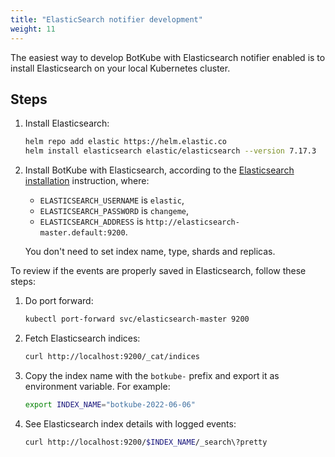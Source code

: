 ```yaml
---
title: "ElasticSearch notifier development"
weight: 11
---
```


The easiest way to develop BotKube with Elasticsearch notifier enabled is to install Elasticsearch on your local Kubernetes cluster.

## Steps

1. Install Elasticsearch:

    ```bash
    helm repo add elastic https://helm.elastic.co
    helm install elasticsearch elastic/elasticsearch --version 7.17.3  --set replicas=1 --set resources.requests.cpu="100m" --set resources.requests.memory="512M" --wait
    ```

1. Install BotKube with Elasticsearch, according to the [Elasticsearch installation](/installation/elasticsearch) instruction, where:

    - `ELASTICSEARCH_USERNAME` is `elastic`,
    - `ELASTICSEARCH_PASSWORD` is `changeme`,
    - `ELASTICSEARCH_ADDRESS` is `http://elasticsearch-master.default:9200`.

    You don't need to set index name, type, shards and replicas.


To review if the events are properly saved in Elasticsearch, follow these steps:

1. Do port forward:

    ```bash
    kubectl port-forward svc/elasticsearch-master 9200
    ```

1. Fetch Elasticsearch indices:

    ```bash
    curl http://localhost:9200/_cat/indices
    ```


1. Copy the index name with the `botkube-` prefix and export it as environment variable. For example:

    ```bash
    export INDEX_NAME="botkube-2022-06-06"
    ```

1. See Elasticsearch index details with logged events:

    ```bash
    curl http://localhost:9200/$INDEX_NAME/_search\?pretty
    ```
